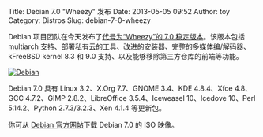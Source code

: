 Title: Debian 7.0 "Wheezy" 发布
Date: 2013-05-05 09:52
Author: toy
Category: Distros
Slug: debian-7-0-wheezy

Debian 项目团队在今天发布了[代号为“Wheezy”的 7.0
稳定版本](http://www.debian.org/News/2013/20130504)。该版本包括
multiarch
支持、部署私有云的工具、改进的安装器、完整的多媒体编/解码器、kFreeBSD
kernel 8.3 和 9.0 支持、以及能够移除第三方仓库的前端等功能。

[![Debian](http://lt-file.b0.upaiyun.com/files/2013/05/debian-thumb.png)](http://lt-file.b0.upaiyun.com/files/2013/05/debian.png)

Debian 7.0 具有 Linux 3.2、X.Org 7.7、GNOME 3.4、KDE 4.8.4、Xfce
4.8、GCC 4.7.2、GIMP 2.8.2、LibreOffice 3.5.4、Iceweasel 10、Icedove
10、Perl 5.14.2、Python 2.7.3/3.2.3、Xen 4.1.4 等更新包。

你可从 [Debian 官方网站](http://www.debian.org/distrib/)下载 Debian 7.0
的 ISO 映像。
